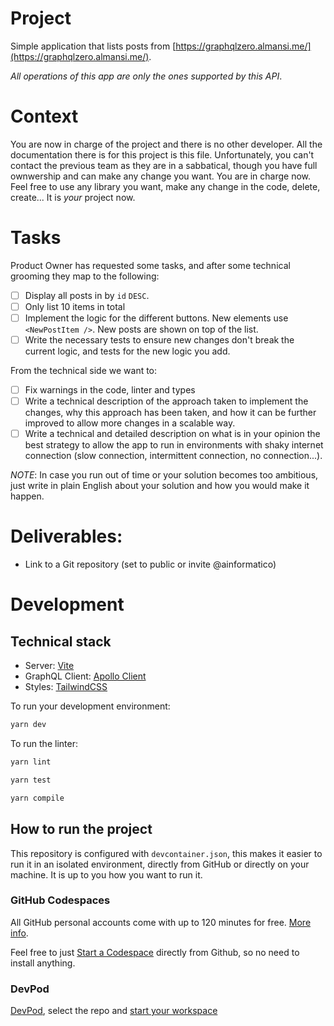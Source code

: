 # Project

Simple application that lists posts from [https://graphqlzero.almansi.me/](https://graphqlzero.almansi.me/).

_All operations of this app are only the ones supported by this API_.

# Context

You are now in charge of the project and there is no other developer. All the documentation there is for this project is this file.
Unfortunately, you can't contact the previous team as they are in a sabbatical, though you have full ownwership and can make any change you want. You are in charge now.
Feel free to use any library you want, make any change in the code, delete, create... It is _your_ project now.

# Tasks

Product Owner has requested some tasks, and after some technical grooming they map to the following:

- [ ] Display all posts in by `id` `DESC`.
- [ ] Only list 10 items in total
- [ ] Implement the logic for the different buttons. New elements use `<NewPostItem />`. New posts are shown on top of the list.
- [ ] Write the necessary tests to ensure new changes don't break the current logic, and tests for the new logic you add.

From the technical side we want to:

- [ ] Fix warnings in the code, linter and types
- [ ] Write a technical description of the approach taken to implement the changes, why this approach has been taken, and how it can be further improved to allow more changes in a scalable way.
- [ ] Write a technical and detailed description on what is in your opinion the best strategy to allow the app to run in environments with shaky internet connection (slow connection, intermittent connection, no connection...).

_NOTE_: In case you run out of time or your solution becomes too ambitious, just write in plain English about your solution and how you would make it happen.

# Deliverables:

- Link to a Git repository (set to public or invite @ainformatico)

# Development

## Technical stack

- Server: [Vite](https://vitejs.dev/)
- GraphQL Client: [Apollo Client](https://www.apollographql.com/docs/react/)
- Styles: [TailwindCSS](https://tailwindcss.com/docs/installation)

To run your development environment:

```bash
yarn dev
```

To run the linter:

```bash
yarn lint
```

```bash
yarn test
```

```bash
yarn compile
```

## How to run the project

This repository is configured with `devcontainer.json`, this makes it easier to run it in an isolated environment, directly from GitHub or directly on your machine.
It is up to you how you want to run it.

### GitHub Codespaces

All GitHub personal accounts come with up to 120 minutes for free. [More info](https://docs.github.com/en/billing/managing-billing-for-github-codespaces/about-billing-for-github-codespaces#monthly-included-storage-and-core-hours-for-personal-accounts).

Feel free to just [Start a Codespace](https://docs.github.com/en/codespaces/getting-started/quickstart) directly from Github, so no need to install anything.

### DevPod

[DevPod](https://devpod.sh/), select the repo and [start your workspace](https://devpod.sh/docs/getting-started/quickstart-vscode)
